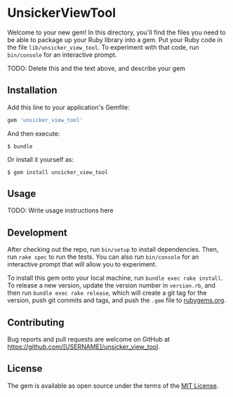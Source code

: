# UnsickerViewTool

Welcome to your new gem! In this directory, you'll find the files you need to be able to package up your Ruby library into a gem. Put your Ruby code in the file `lib/unsicker_view_tool`. To experiment with that code, run `bin/console` for an interactive prompt.

TODO: Delete this and the text above, and describe your gem

## Installation

Add this line to your application's Gemfile:

```ruby
gem 'unsicker_view_tool'
```

And then execute:

    $ bundle

Or install it yourself as:

    $ gem install unsicker_view_tool

## Usage

TODO: Write usage instructions here

## Development

After checking out the repo, run `bin/setup` to install dependencies. Then, run `rake spec` to run the tests. You can also run `bin/console` for an interactive prompt that will allow you to experiment.

To install this gem onto your local machine, run `bundle exec rake install`. To release a new version, update the version number in `version.rb`, and then run `bundle exec rake release`, which will create a git tag for the version, push git commits and tags, and push the `.gem` file to [rubygems.org](https://rubygems.org).

## Contributing

Bug reports and pull requests are welcome on GitHub at https://github.com/[USERNAME]/unsicker_view_tool.


## License

The gem is available as open source under the terms of the [MIT License](http://opensource.org/licenses/MIT).

